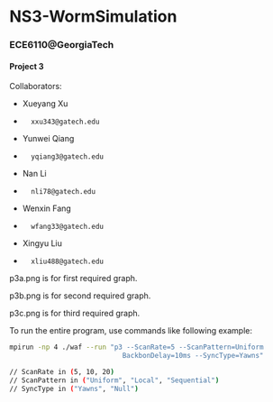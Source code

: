 # NS3-WormSimulation
### ECE6110@GeorgiaTech
#### Project 3

Collaborators:

* Xueyang Xu 
		
*		xxu343@gatech.edu
* Yunwei Qiang 
* 		yqiang3@gatech.edu
* Nan Li 
* 		nli78@gatech.edu
* Wenxin Fang 
* 		wfang33@gatech.edu
* Xingyu Liu 
* 		xliu488@gatech.edu



p3a.png is for first required graph. 

p3b.png is for second required graph. 

p3c.png is for third required graph. 


To run the entire program, use commands like following example:

```bash
mpirun -np 4 ./waf --run "p3 --ScanRate=5 --ScanPattern=Uniform 
							BackbonDelay=10ms --SyncType=Yawns"

// ScanRate in (5, 10, 20)
// ScanPattern in ("Uniform", "Local", "Sequential")
// SyncType in ("Yawns", "Null")
```